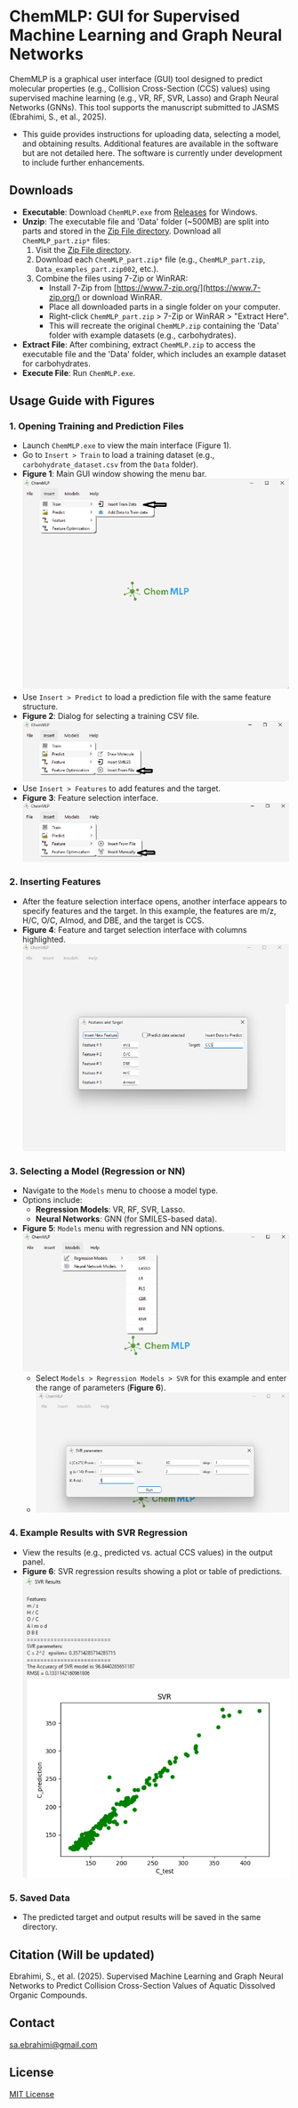 # ChemMLP: GUI for Supervised Machine Learning and Graph Neural Networks

ChemMLP is a graphical user interface (GUI) tool designed to predict molecular properties (e.g., Collision Cross-Section (CCS) values) using supervised machine learning (e.g., VR, RF, SVR, Lasso) and Graph Neural Networks (GNNs). This tool supports the manuscript submitted to JASMS (Ebrahimi, S., et al., 2025).
- This guide provides instructions for uploading data, selecting a model, and obtaining results. Additional features are available in the software but are not detailed here. The software is currently under development to include further enhancements.

## Downloads
- **Executable**: Download `ChemMLP.exe` from [Releases](https://github.com/ahvan77/ChemMLP-V1.0/releases/latest) for Windows.
- **Unzip**: The executable file and 'Data' folder (~500MB) are split into parts and stored in the [Zip File directory](https://github.com/ahvan77/ChemMLP-V1.0/tree/main/Zip%20File). Download all `ChemMLP_part.zip*` files:
  1. Visit the [Zip File directory](https://github.com/ahvan77/ChemMLP-V1.0/tree/main/Zip%20File).
  2. Download each `ChemMLP_part.zip*` file (e.g., `ChemMLP_part.zip`, `Data_examples_part.zip002`, etc.).
  3. Combine the files using 7-Zip or WinRAR:
     - Install 7-Zip from [https://www.7-zip.org/](https://www.7-zip.org/) or download WinRAR.
     - Place all downloaded parts in a single folder on your computer.
     - Right-click `ChemMLP_part.zip` > 7-Zip or WinRAR > "Extract Here".
     - This will recreate the original `ChemMLP.zip` containing the 'Data' folder with example datasets (e.g., carbohydrates).
- **Extract File**: After combining, extract `ChemMLP.zip` to access the executable file and the 'Data' folder, which includes an example dataset for carbohydrates.
- **Execute File**: Run `ChemMLP.exe`.

## Usage Guide with Figures

### 1. Opening Training and Prediction Files
- Launch `ChemMLP.exe` to view the main interface (Figure 1).
- Go to `Insert > Train` to load a training dataset (e.g., `carbohydrate_dataset.csv` from the `Data` folder).
- **Figure 1**: Main GUI window showing the menu bar.
  ![Main GUI (& Train Dialog)](figures/train1.png)
- Use `Insert > Predict` to load a prediction file with the same feature structure.
- **Figure 2**: Dialog for selecting a training CSV file.
  ![Insert Predict Dialog](figures/predict.png)
- Use `Insert > Features` to add features and the target.
- **Figure 3**: Feature selection interface.
  ![Feature Insertion](figures/feature.png)

### 2. Inserting Features
- After the feature selection interface opens, another interface appears to specify features and the target. In this example, the features are m/z, H/C, O/C, AImod, and DBE, and the target is CCS.
- **Figure 4**: Feature and target selection interface with columns highlighted.
  ![Feature Insertion](figures/feature_selection.png)

### 3. Selecting a Model (Regression or NN)
- Navigate to the `Models` menu to choose a model type.
- Options include:
  - **Regression Models**: VR, RF, SVR, Lasso.
  - **Neural Networks**: GNN (for SMILES-based data).
- **Figure 5**: `Models` menu with regression and NN options.
  ![Model Selection](figures/models.png)
  - Select `Models > Regression Models > SVR` for this example and enter the range of parameters (**Figure 6**).
  - ![Model Selection](figures/SVR_Example.png)

### 4. Example Results with SVR Regression
- View the results (e.g., predicted vs. actual CCS values) in the output panel.
- **Figure 6**: SVR regression results showing a plot or table of predictions.
  ![SVR Results](figures/results.png)

### 5. Saved Data
- The predicted target and output results will be saved in the same directory.

## Citation (Will be updated)
Ebrahimi, S., et al. (2025). Supervised Machine Learning and Graph Neural Networks to Predict Collision Cross-Section Values of Aquatic Dissolved Organic Compounds. 
## Contact
sa.ebrahimi@gmail.com

## License
[MIT License](LICENSE)
